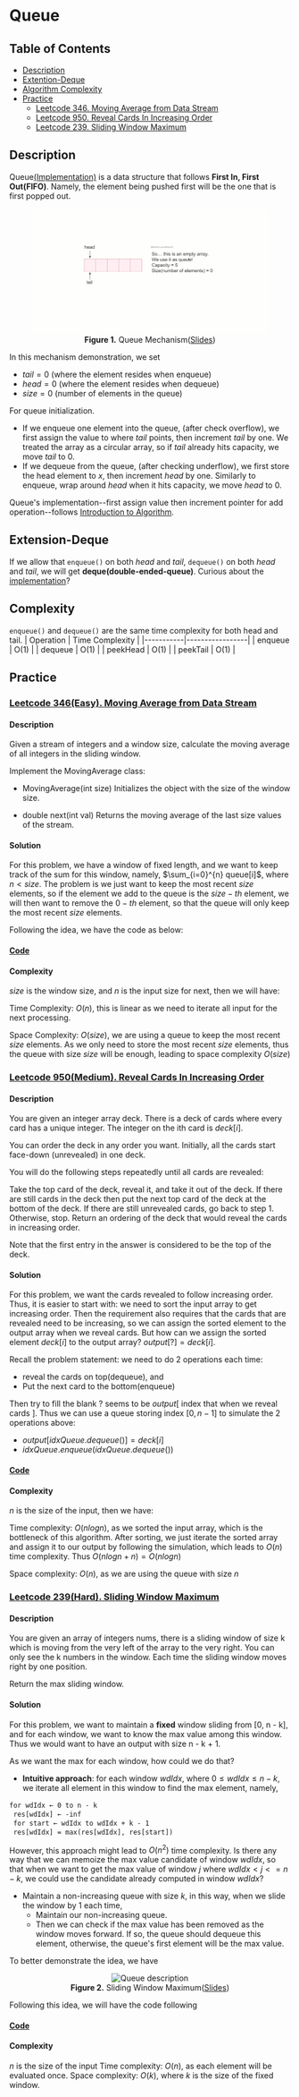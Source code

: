 # Queue
## Table of Contents
- [Description](#description)
- [Extention-Deque](#extension-deque)
- [Algorithm Complexity](#complexity)
- [Practice](#practice)
  - [Leetcode 346. Moving Average from Data Stream](#leetcode-346easy-moving-average-from-data-stream)
  - [Leetcode 950. Reveal Cards In Increasing Order](#leetcode-950medium-reveal-cards-in-increasing-order)
  - [Leetcode 239. Sliding Window Maximum](#leetcode-239hard-sliding-window-maximum)
  
## Description
Queue[(Implementation)](/src/main/java/data_structures/queue/Queue.java) is a data structure that follows **First In, First Out(FIFO)**. Namely, the element being pushed first will be the one that is first popped out.

<figure style="text-align: center;">
  <img src="./images/queue.gif" alt="Queue description">
  <figcaption>
    <strong>Figure 1.</strong> Queue Mechanism(<a href="./slides/queue.pptx">Slides</a>)<br>
  </figcaption>
</figure>

In this mechanism demonstration, we set 
+ $tail = 0$ (where the element resides when enqueue)
+ $head = 0$ (where the element resides when dequeue)
+ $size = 0$ (number of elements in the queue)

For queue initialization.

+ If we enqueue one element into the queue, (after check overflow), we first assign the value to where $tail$ points, then increment $tail$ by one. We treated the array as a circular array, so if $tail$ already hits capacity, we move $tail$ to 0.
+ If we dequeue from the queue, (after checking underflow), we first store the head element to $x$, then increment $head$ by one. Similarly to enqueue, wrap around $head$ when it hits capacity, we move $head$ to 0.

Queue's implementation--first assign value then increment pointer for add operation--follows [Introduction to Algorithm](https://www.google.com/books/edition/Introduction_to_Algorithms_fourth_editio/RSMuEAAAQBAJ?hl=en&gbpv=0). 

## Extension-Deque
If we allow that ```enqueue()``` on both $head$ and $tail$, ```dequeue()``` on both $head$ and $tail$, we will get **deque(double-ended-queue)**. Curious about the [implementation](/src/main/java/data_structures/deque/Deque.java)?

## Complexity
```enqueue()``` and ```dequeue()``` are the same time complexity for both head and tail.
| Operation | Time Complexity |
|-----------|-----------------|
| enqueue      | O(1)          |
| dequeue       | O(1)          |
| peekHead      | O(1)          |
| peekTail      | O(1)          |

## Practice
### [Leetcode 346(Easy). Moving Average from Data Stream](https://leetcode.com/problems/moving-average-from-data-stream/)
#### Description
Given a stream of integers and a window size, calculate the moving average of all integers in the sliding window.

Implement the MovingAverage class:

+ MovingAverage(int size) Initializes the object with the size of the window size.

+ double next(int val) Returns the moving average of the last size values of the stream.

#### Solution
For this problem, we have a window of fixed length, and we want to keep track of the sum for this window, namely, $\sum_{i=0}^{n} queue[i]$, where $n< size$. The problem is we just want to keep the most recent $size$ elements, so if the element we add to the queue is the $size-th$ element, we will then want to remove the $0-th$ element, so that the queue will only keep the most recent $size$ elements.

Following the idea, we have the code as below:

#### [Code](/src/main/java/data_structures/queue/MovingAverage.java)

#### Complexity
$size$ is the window size, and $n$ is the input size for next, then we will have:

Time Complexity: $O(n)$, this is linear as we need to iterate all input for the next processing.

Space Complexity: $O(size)$, we are using a queue to keep the most recent $size$ elements. As we only need to store the most recent $size$ elements, thus the queue with size $size$ will be enough, leading to space complexity $O(size)$

### [Leetcode 950(Medium). Reveal Cards In Increasing Order](https://leetcode.com/problems/reveal-cards-in-increasing-order/)
#### Description
You are given an integer array deck. There is a deck of cards where every card has a unique integer. The integer on the ith card is $deck[i]$.

You can order the deck in any order you want. Initially, all the cards start face-down (unrevealed) in one deck.

You will do the following steps repeatedly until all cards are revealed:

Take the top card of the deck, reveal it, and take it out of the deck.
If there are still cards in the deck then put the next top card of the deck at the bottom of the deck.
If there are still unrevealed cards, go back to step 1. Otherwise, stop.
Return an ordering of the deck that would reveal the cards in increasing order.

Note that the first entry in the answer is considered to be the top of the deck.

#### Solution
For this problem, we want the cards revealed to follow increasing order. Thus, it is easier to start with: we need to sort the input array to get increasing order. Then the requirement also requires that the cards that are revealed need to be increasing, so we can assign the sorted element to the output array when we reveal cards. But how can we assign the sorted element $deck[i]$ to the output array? $output[?] = deck[i]$.


Recall the problem statement: we need to do 2 operations each time: 
+ reveal the cards on top(dequeue), and 
+ Put the next card to the bottom(enqueue)

Then try to fill the blank $?$ seems to be $output[$ index that when we reveal cards $]$. Thus we can use a queue storing index $[0, n-1]$ to simulate the 2 operations above:

+ $output[idxQueue.dequeue()] = deck[i]$
+ $idxQueue.enqueue(idxQueue.dequeue())$

#### [Code](/src/main/java/data_structures/queue/RevealCardsInIncreasing.java)

#### Complexity
$n$ is the size of the input, then we have:

Time complexity: $O(nlogn)$, as we sorted the input array, which is the bottleneck of this algorithm. After sorting, we just iterate the sorted array and assign it to our output by following the simulation, which leads to $O(n)$ time complexity. Thus $O(nlogn + n)=O(nlogn)$

Space complexity: $O(n)$, as we are using the queue with size $n$

### [Leetcode 239(Hard). Sliding Window Maximum](https://leetcode.com/problems/sliding-window-maximum/)
#### Description
You are given an array of integers nums, there is a sliding window of size k which is moving from the very left of the array to the very right. You can only see the k numbers in the window. Each time the sliding window moves right by one position.

Return the max sliding window.

#### Solution
For this problem, we want to maintain a **fixed** window sliding from [0, n - k],
and for each window, we want to know the max value among this window.
Thus we would want to have an output with size n - k + 1.

As we want the max for each window, how could we do that? 
+ **Intuitive approach**: for each window $wdIdx$, where $0\leq wdIdx\leq n - k$, we iterate all 
element in this window to find the max element, namely, 
```
for wdIdx ← 0 to n - k
 res[wdIdx] ← -inf 
 for start ← wdIdx to wdIdx + k - 1 
 res[wdIdx] = max(res[wdIdx], res[start])
```

However, this approach might lead to $O(n^2)$ time complexity.
Is there any way that we can memoize the max value candidate of window $wdIdx$, so that 
when we want to get the max value of window $j$ where $wdIdx < j <= n - k$, we could use
the candidate already computed in window $wdIdx$?

+ Maintain a non-increasing queue with size $k$, in this way, when we slide the window by 1 each time, 
    + Maintain our non-increasing queue. 
    + Then 
we can check if the max value has been removed as the window moves forward. If so, the queue should dequeue this element, otherwise,
the queue's first element 
will be the max value. 

To better demonstrate the idea, we have
<figure style="text-align: center;">
  <img src="./images/239_sliding_window_maximum.gif" alt="Queue description">
  <figcaption>
    <strong>Figure 2.</strong> Sliding Window Maximum(<a href="./slides/239_sliding_window_maximum.pdf">Slides</a>)<br>
  </figcaption>
</figure>

Following this idea, we will have the code following
#### [Code](/src/main/java/data_structures/deque/SlidingWindowMaximum.java)
#### Complexity
$n$ is the size of the input
Time complexity: $O(n)$, as each element will be evaluated once.
Space complexity: $O(k)$,  where $k$ is the size of the fixed window. 